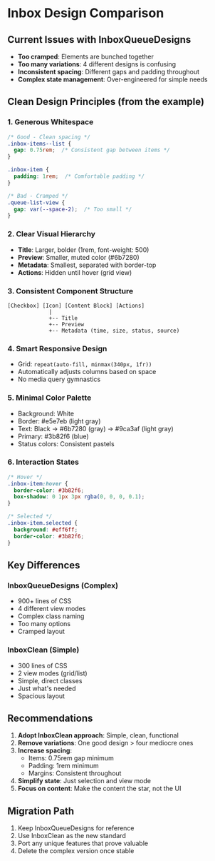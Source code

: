 # Inbox Design Comparison

## Current Issues with InboxQueueDesigns
- **Too cramped**: Elements are bunched together
- **Too many variations**: 4 different designs is confusing
- **Inconsistent spacing**: Different gaps and padding throughout
- **Complex state management**: Over-engineered for simple needs

## Clean Design Principles (from the example)

### 1. Generous Whitespace
```css
/* Good - Clean spacing */
.inbox-items--list {
  gap: 0.75rem;  /* Consistent gap between items */
}

.inbox-item {
  padding: 1rem;  /* Comfortable padding */
}

/* Bad - Cramped */
.queue-list-view {
  gap: var(--space-2);  /* Too small */
}
```

### 2. Clear Visual Hierarchy
- **Title**: Larger, bolder (1rem, font-weight: 500)
- **Preview**: Smaller, muted color (#6b7280)
- **Metadata**: Smallest, separated with border-top
- **Actions**: Hidden until hover (grid view)

### 3. Consistent Component Structure
```
[Checkbox] [Icon] [Content Block] [Actions]
             |
             +-- Title
             +-- Preview  
             +-- Metadata (time, size, status, source)
```

### 4. Smart Responsive Design
- Grid: `repeat(auto-fill, minmax(340px, 1fr))`
- Automatically adjusts columns based on space
- No media query gymnastics

### 5. Minimal Color Palette
- Background: White
- Border: #e5e7eb (light gray)
- Text: Black → #6b7280 (gray) → #9ca3af (light gray)
- Primary: #3b82f6 (blue)
- Status colors: Consistent pastels

### 6. Interaction States
```css
/* Hover */
.inbox-item:hover {
  border-color: #3b82f6;
  box-shadow: 0 1px 3px rgba(0, 0, 0, 0.1);
}

/* Selected */
.inbox-item.selected {
  background: #eff6ff;
  border-color: #3b82f6;
}
```

## Key Differences

### InboxQueueDesigns (Complex)
- 900+ lines of CSS
- 4 different view modes
- Complex class naming
- Too many options
- Cramped layout

### InboxClean (Simple)
- 300 lines of CSS
- 2 view modes (grid/list)
- Simple, direct classes
- Just what's needed
- Spacious layout

## Recommendations

1. **Adopt InboxClean approach**: Simple, clean, functional
2. **Remove variations**: One good design > four mediocre ones
3. **Increase spacing**: 
   - Items: 0.75rem gap minimum
   - Padding: 1rem minimum
   - Margins: Consistent throughout
4. **Simplify state**: Just selection and view mode
5. **Focus on content**: Make the content the star, not the UI

## Migration Path

1. Keep InboxQueueDesigns for reference
2. Use InboxClean as the new standard
3. Port any unique features that prove valuable
4. Delete the complex version once stable